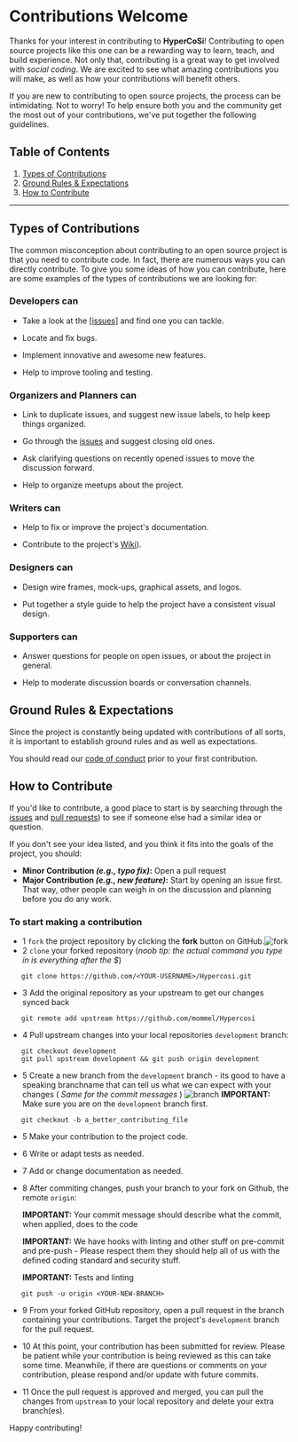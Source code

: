 # Contributions Welcome

Thanks for your interest in contributing to **HyperCoSi**! Contributing to open source projects like this one can be a rewarding way to learn, teach, and build experience. Not only that, contributing is a great way to get involved with _social coding_. We are excited to see what amazing contributions you will make, as well as how your contributions will benefit others.

If you are new to contributing to open source projects, the process can be intimidating. Not to worry! To help ensure both you and the community get the most out of your contributions, we've put together the following guidelines.

## Table of Contents

1. [Types of Contributions](#types-of-contributions)
1. [Ground Rules & Expectations](#ground-rules--expectations)
1. [How to Contribute](#how-to-contribute)

---

## Types of Contributions

The common misconception about contributing to an open source project is that you need to contribute code. In fact, there are numerous ways you can directly contribute. To give you some ideas of how you can contribute, here are some examples of the types of contributions we are looking for:

### Developers can

* Take a look at the [[issues]](https://github.com/mommel/Hypercosi/issues) and find one you can tackle.

* Locate and fix bugs.

* Implement innovative and awesome new features.

* Help to improve tooling and testing.

### Organizers and Planners can

* Link to duplicate issues, and suggest new issue labels, to help keep things organized.

* Go through the [issues](https://github.com/mommel/Hypercosi/issues) and suggest closing old ones.

* Ask clarifying questions on recently opened issues to move the discussion forward.

* Help to organize meetups about the project.

### Writers can

* Help to fix or improve the project's documentation.

* Contribute to the project's [Wiki](https://github.com/mommel/Hypercosi/wiki)).

### Designers can

* Design wire frames, mock-ups, graphical assets, and logos.

* Put together a style guide to help the project have a consistent visual design.

### Supporters can

* Answer questions for people on open issues, or about the project in general.

* Help to moderate discussion boards or conversation channels.

## Ground Rules & Expectations

Since the project is constantly being updated with contributions of all sorts, it is important to establish ground rules and as well as expectations.

You should read our [code of conduct](https://github.com/mommel/Hypercosi/blob/master/.github/CODE_OF_CONDUCT.md) prior to your first contribution.

## How to Contribute

If you'd like to contribute, a good place to start is by searching through the [issues](https://github.com/mommel/Hypercosi/issues) and [pull requests](https://github.com/mommel/Hypercosi/pulls)) to see if someone else had a similar idea or question.

If you don't see your idea listed, and you think it fits into the goals of the project, you should:

* **Minor Contribution _(e.g., typo fix)_:** Open a pull request
* **Major Contribution _(e.g., new feature)_:** Start by opening an issue first. That way, other people can weigh in on the discussion and planning before you do any work.

### To start making a contribution

* 1 `fork` the project repository by clicking the **fork** button on GitHub.![fork](https://help.github.com/assets/images/help/repository/fork_button.jpg) 
* 2 `clone` your forked repository (_noob tip: the actual command you type in is everything after the $_)

```shell
   git clone https://github.com/<YOUR-USERNAME>/Hypercosi.git
```

* 3 Add the original repository as your upstream to get our changes synced back

```shell
   git remote add upstream https://github.com/mommel/Hypercosi
```

* 4 Pull upstream changes into your local repositories `development` branch:
 
```shell
   git checkout development
   git pull upstream development && git push origin development
```

* 5 Create a new branch from the `development` branch - its good to have a speaking branchname that can tell us what we can expect with your changes ( _Same for the commit messages_ ) ![branch](https://help.github.com/assets/images/help/branch/branch-selection-dropdown.png)
    **IMPORTANT:** Make sure you are on the `development` branch first.

```shell
   git checkout -b a_better_contributing_file
```

* 5 Make your contribution to the project code.
* 6 Write or adapt tests as needed.
* 7 Add or change documentation as needed.
* 8 After commiting changes, push your branch to your fork on Github, the remote `origin`:

   **IMPORTANT:** Your commit message should describe what the commit, when applied, does to the code

   **IMPORTANT:** We have hooks with linting and other stuff on pre-commit and pre-push - Please respect them they should help all of us with the defined coding standard and security stuff.

   **IMPORTANT:** Tests and linting

```shell
   git push -u origin <YOUR-NEW-BRANCH>
```

* 9 From your forked GitHub repository, open a pull request in the branch containing your contributions. Target the project's `development` branch for the pull request.

* 10 At this point, your contribution has been submitted for review. Please be patient while your contribution is being reviewed as this can take some time. Meanwhile, if there are questions or comments on your contribution, please respond and/or update with future commits.

* 11 Once the pull request is approved and merged, you can pull the changes from `upstream` to your local repository and delete your extra branch(es).

Happy contributing!
